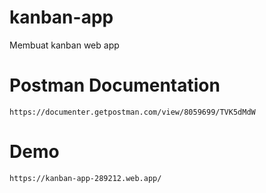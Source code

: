 # kanban-app
Membuat kanban web app

# Postman Documentation
```
https://documenter.getpostman.com/view/8059699/TVK5dMdW
```

# Demo
```
https://kanban-app-289212.web.app/
```